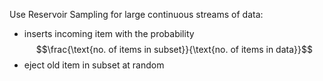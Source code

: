 Use Reservoir Sampling for large continuous streams of data:
- inserts incoming item with the probability
$$\frac{\text{no. of items in subset}}{\text{no. of items in data}}$$
- eject old item in subset at random